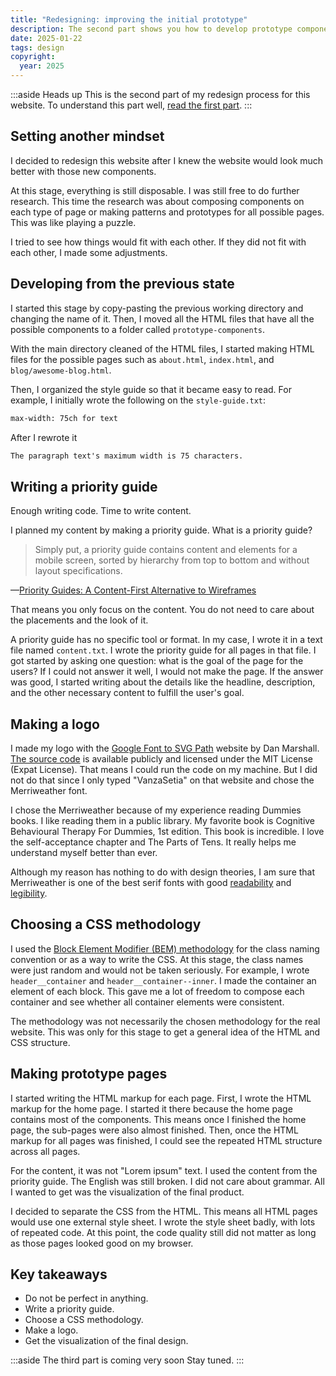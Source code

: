 ```yaml
---
title: "Redesigning: improving the initial prototype"
description: The second part shows you how to develop prototype components and compose them into web pages.
date: 2025-01-22
tags: design
copyright:
  year: 2025
---
```


:::aside Heads up
This is the second part of my redesign process for this website. To understand this part well, [read the first part](/blog/redesigning-proving/).
:::

## Setting another mindset

I decided to redesign this website after I knew the website would look much better with those new components.

At this stage, everything is still disposable. I was still free to do further research. This time the research was about composing components on each type of page or making patterns and prototypes for all possible pages. This was like playing a puzzle.

I tried to see how things would fit with each other. If they did not fit with each other, I made some adjustments.

## Developing from the previous state

I started this stage by copy-pasting the previous working directory and changing the name of it. Then, I moved all the HTML files that have all the possible components to a folder called `prototype-components`.

With the main directory cleaned of the HTML files, I started making HTML files for the possible pages such as `about.html`, `index.html`, and `blog/awesome-blog.html`.

Then, I organized the style guide so that it became easy to read. For example, I initially wrote the following on the `style-guide.txt`:

```txt
max-width: 75ch for text
```

After I rewrote it

```txt
The paragraph text's maximum width is 75 characters.
```

## Writing a priority guide

Enough writing code. Time to write content.

I planned my content by making a priority guide. What is a priority guide?

> Simply put, a priority guide contains content and elements for a mobile screen, sorted by hierarchy from top to bottom and without layout specifications.

—[Priority Guides: A Content-First Alternative to Wireframes](https://alistapart.com/article/priority-guides-a-content-first-alternative-to-wireframes/)

That means you only focus on the content. You do not need to care about the placements and the look of it.

A priority guide has no specific tool or format. In my case, I wrote it in a text file named `content.txt`. I wrote the priority guide for all pages in that file. I got started by asking one question: what is the goal of the page for the users? If I could not answer it well, I would not make the page. If the answer was good, I started writing about the details like the headline, description, and the other necessary content to fulfill the user's goal.

## Making a logo

I made my logo with the [Google Font to SVG Path](https://danmarshall.github.io/google-font-to-svg-path/) website by Dan Marshall. [The source code](https://github.com/danmarshall/google-font-to-svg-path) is available publicly and licensed under the MIT License (Expat License). That means I could run the code on my machine. But I did not do that since I only typed "VanzaSetia" on that website and chose the Merriweather font.

I chose the Merriweather because of my experience reading Dummies books. I like reading them in a public library. My favorite book is Cognitive Behavioural Therapy For Dummies, 1st edition. This book is incredible. I love the self-acceptance chapter and The Parts of Tens. It really helps me understand myself better than ever.

Although my reason has nothing to do with design theories, I am sure that Merriweather is one of the best serif fonts with good [readability](https://fonts.google.com/knowledge/glossary/readability) and [legibility](https://fonts.google.com/knowledge/glossary/legibility).

## Choosing a CSS methodology

I used the [Block Element Modifier (BEM) methodology](http://getbem.com/) for the class naming convention or as a way to write the CSS. At this stage, the class names were just random and would not be taken seriously. For example, I wrote `header__container` and `header__container--inner`. I made the container an element of each block. This gave me a lot of freedom to compose each container and see whether all container elements were consistent.

The methodology was not necessarily the chosen methodology for the real website. This was only for this stage to get a general idea of the HTML and CSS structure.

## Making prototype pages

I started writing the HTML markup for each page. First, I wrote the HTML markup for the home page. I started it there because the home page contains most of the components. This means once I finished the home page, the sub-pages were also almost finished. Then, once the HTML markup for all pages was finished, I could see the repeated HTML structure across all pages.

For the content, it was not "Lorem ipsum" text. I used the content from the priority guide. The English was still broken. I did not care about grammar. All I wanted to get was the visualization of the final product.

I decided to separate the CSS from the HTML. This means all HTML pages would use one external style sheet. I wrote the style sheet badly, with lots of repeated code. At this point, the code quality still did not matter as long as those pages looked good on my browser.

## Key takeaways

- Do not be perfect in anything.
- Write a priority guide.
- Choose a CSS methodology.
- Make a logo.
- Get the visualization of the final design.

:::aside The third part is coming very soon
Stay tuned.
:::
